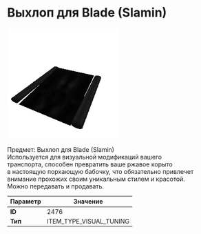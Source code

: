 # Выхлоп для Blade (Slamin)

![Item Image](../img/2476.webp?raw=true)

Предмет: Выхлоп для Blade (Slamin)<br>Используется для визуальной модификаций вашего<br>транспорта, способен превратить ваше ржавое корыто<br>в настоящую порхающую бабочку, что обязательно привлечет<br>внимание прохожих своим уникальным стилем и красотой.<br>Можно передавать и продавать.


| Параметр | Значение |
|----------|----------|
| **ID** | 2476 |
| **Тип** | ITEM_TYPE_VISUAL_TUNING |

